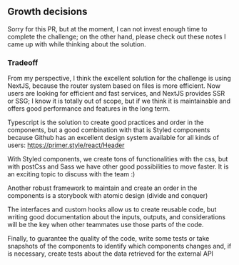 ## Growth decisions

Sorry for this PR, but at the moment, I can not invest enough time to complete the challenge; on the other hand, please check out these notes I came up with while thinking about the solution.

### Tradeoff

From my perspective, I think the excellent solution for the challenge is using NextJS, because the router system based on files is more efficient.
Now users are looking for efficient and fast services, and NextJS provides SSR or SSG; I know it is totally out of scope, but if we think it is maintainable and offers good performance and features in the long term.

Typescript is the solution to create good practices and order in the components, but a good combination with that is Styled components because Github has an excellent design system available for all kinds of users: https://primer.style/react/Header

With Styled components, we create tons of functionalities with the css, but with postCss and Sass we have other good possibilities to move faster. It is an exciting topic to discuss with the team :)

Another robust framework to maintain and create an order in the components is a storybook with atomic design (divide and conquer)

The interfaces and custom hooks allow us to create reusable code, but writing good documentation about the inputs, outputs, and considerations will be the key when other teammates use those parts of the code.

Finally, to guarantee the quality of the code, write some tests or take snapshots of the components to identify which components changes and, if is necessary, create tests about the data retrieved for the external API
